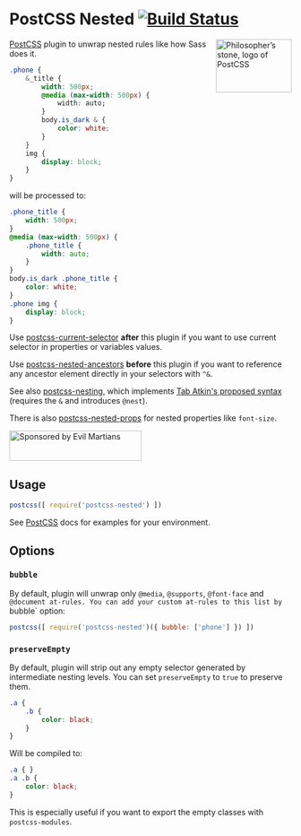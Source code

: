 # PostCSS Nested [![Build Status][ci-img]][ci]

<img align="right" width="135" height="95"
     title="Philosopher’s stone, logo of PostCSS"
     src="http://postcss.github.io/postcss/logo-leftp.svg">

[PostCSS] plugin to unwrap nested rules like how Sass does it.

```css
.phone {
    &_title {
        width: 500px;
        @media (max-width: 500px) {
            width: auto;
        }
        body.is_dark & {
            color: white;
        }
    }
    img {
        display: block;
    }
}
```

will be processed to:

```css
.phone_title {
    width: 500px;
}
@media (max-width: 500px) {
    .phone_title {
        width: auto;
    }
}
body.is_dark .phone_title {
    color: white;
}
.phone img {
    display: block;
}
```

Use [postcss-current-selector] **after** this plugin if you want to use current selector in properties or variables values.

Use [postcss-nested-ancestors] **before** this plugin if you want to reference any ancestor element directly in your selectors with `^&`.

See also [postcss-nesting], which implements [Tab Atkin's proposed syntax](https://tabatkins.github.io/specs/css-nesting/) (requires the `&` and introduces `@nest`).

There is also [postcss-nested-props] for nested properties like `font-size`.

<a href="https://evilmartians.com/?utm_source=postcss-nested">
<img src="https://evilmartians.com/badges/sponsored-by-evil-martians.svg" alt="Sponsored by Evil Martians" width="236" height="54">
</a>

[postcss-current-selector]: https://github.com/komlev/postcss-current-selector
[postcss-nested-ancestors]: https://github.com/toomuchdesign/postcss-nested-ancestors
[postcss-nested-props]:     https://github.com/jedmao/postcss-nested-props
[postcss-nesting]:          https://github.com/jonathantneal/postcss-nesting
[PostCSS]:                  https://github.com/postcss/postcss
[ci-img]:                   https://travis-ci.org/postcss/postcss-nested.svg
[ci]:                       https://travis-ci.org/postcss/postcss-nested

## Usage

```js
postcss([ require('postcss-nested') ])
```

See [PostCSS] docs for examples for your environment.

## Options

### `bubble`

By default, plugin will unwrap only `@media`, `@supports`, `@font-face` and `@document
at-rules. You can add your custom at-rules to this list by `bubble` option:

```js
postcss([ require('postcss-nested')({ bubble: ['phone'] }) ])
```

### `preserveEmpty`

By default, plugin will strip out any empty selector generated by intermediate
nesting levels. You can set `preserveEmpty` to `true` to preserve them.

```css
.a {
    .b {
        color: black;
    }
}
```

Will be compiled to:

```css
.a { }
.a .b {
    color: black;
}
```

This is especially useful if you want to export the empty classes with `postcss-modules`.
